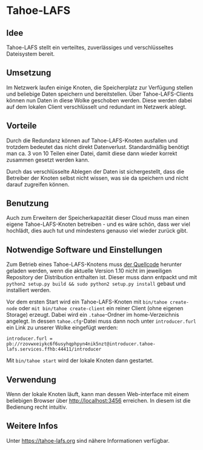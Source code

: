 # Tahoe-LAFS

## Idee

Tahoe-LAFS stellt ein verteiltes, zuverlässiges und verschlüsseltes Dateisystem bereit.

## Umsetzung

Im Netzwerk laufen einige Knoten, die Speicherplatz zur Verfügung stellen und beliebige Daten speichern und bereitstellen. Über Tahoe-LAFS-Clients können nun Daten in diese Wolke geschoben werden. Diese werden dabei auf dem lokalen Client verschlüsselt und redundant im Netzwerk ablegt.

## Vorteile

Durch die Redundanz können auf Tahoe-LAFS-Knoten ausfallen und trotzdem bedeutet das nicht direkt Datenverlust. Standardmäßig benötigt man ca. 3 von 10 Teilen einer Datei, damit diese dann wieder korrekt zusammen gesetzt werden kann.

Durch das verschlüsselte Ablegen der Daten ist sichergestellt, dass die Betreiber der Knoten selbst nicht wissen, was sie da speichern und nicht darauf zugreifen können.

## Benutzung

Auch zum Erweitern der Speicherkapazität dieser Cloud muss man einen eigene Tahoe-LAFS-Knoten betreiben - und es wäre schön, dass wer viel hochlädt, dies auch tut und mindestens genauso viel wieder zurück gibt.

## Notwendige Software und Einstellungen

Zum Betrieb eines Tahoe-LAFS-Knotens muss [der Quellcode](https://tahoe-lafs.org/source/tahoe-lafs/releases/allmydata-tahoe-1.10.0.zip) herunter geladen werden, wenn die aktuelle Version 1.10 nicht im jeweiligen Repository der Distribution enthalten ist. Dieser muss dann entpackt und mit `python2 setup.py build && sudo python2 setup.py install` gebaut und installiert werden.

Vor dem ersten Start wird ein Tahoe-LAFS-Knoten mit `bin/tahoe create-node` oder `mit bin/tahoe create-client` ein reiner Client (ohne eigenen Storage) erzeugt. Dabei wird ein `.tahoe`-Ordner im home-Verzeichnis angelegt. In dessen `tahoe.cfg`-Datei muss dann noch unter `introducer.furl` ein Link zu unserer Wolke eingefügt werden:

```
introducer.furl = pb://rzovwxeiykc6f6usyhqphpyn4nik5nzt@introducer.tahoe-lafs.services.ffhb:44411/introducer
```

Mit `bin/tahoe start` wird der lokale Knoten dann gestartet.

## Verwendung

Wenn der lokale Knoten läuft, kann man dessen Web-interface mit einem beliebigen Browser über [http://localhost:3456](http://localhost:3456) erreichen. In diesem ist die Bedienung recht intuitiv.

## Weitere Infos

Unter https://tahoe-lafs.org sind nähere Informationen verfügbar.